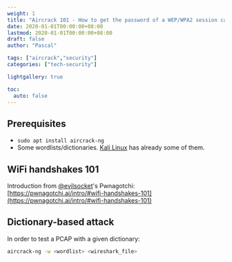```yaml
---
weight: 1
title: "Aircrack 101 - How to get the password of a WEP/WPA2 session captured in Wireshark"
date: 2020-01-01T00:00:00+08:00
lastmod: 2020-01-01T00:00:00+08:00
draft: false
author: "Pascal"

tags: ["aircrack","security"]
categories: ["tech-security"]

lightgallery: true

toc:
  auto: false
---
```

## Prerequisites
- `sudo apt install aircrack-ng `
- Some wordlists/dictionaries. [Kali Linux](https://www.kali.org/) has already some of them.

## WiFi handshakes 101

Introduction from [@evilsocket](https://github.com/evilsocket)'s Pwnagotchi: [https://pwnagotchi.ai/intro/#wifi-handshakes-101](https://pwnagotchi.ai/intro/#wifi-handshakes-101)

## Dictionary-based attack

In order to test a PCAP with a given dictionary:

```bash
aircrack-ng -w <wordlist> <wireshark_file>
```

